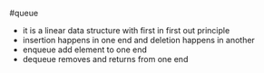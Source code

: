 #queue
  * it is a linear data structure with first in first out principle
  * insertion happens in one end and deletion happens in another
  * enqueue  add element to one end 
  * dequeue removes and returns from one end


